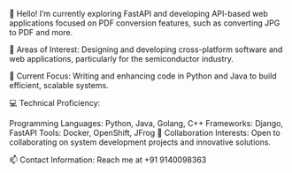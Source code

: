 👋 Hello!
I’m currently exploring FastAPI and developing API-based web applications focused on PDF conversion features, such as converting JPG to PDF and more.

👀 Areas of Interest:
Designing and developing cross-platform software and web applications, particularly for the semiconductor industry.

🌱 Current Focus:
Writing and enhancing code in Python and Java to build efficient, scalable systems.

💻 Technical Proficiency:

Programming Languages: Python, Java, Golang, C++
Frameworks: Django, FastAPI
Tools: Docker, OpenShift, JFrog
💞️ Collaboration Interests:
Open to collaborating on system development projects and innovative solutions.

📫 Contact Information:
Reach me at +91 9140098363
